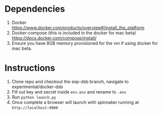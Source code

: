 # Dependencies
1. Docker https://www.docker.com/products/overview#/install_the_platform
2. Docker-compose (this is included in the docker for mac beta) https://docs.docker.com/compose/install/
3. Ensure you have 8GB memory provisioned for the vm if using docker for mac beta.

# Instructions
1. Clone repo and checkout the exp-dsb branch, navigate to experimental/docker-dsb
1. Fill out key and secret inside `env.env` and rename to `.env`
2. Run `python launch.py`
3. Once complete a browser will launch with spinnaker running at `http://localhost:9000`
